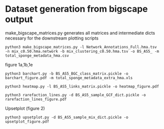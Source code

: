 # Dataset generation from bigscape output

make_bigscape_matrices.py generates all matrices and intermediate dicts necessary for the downstream plotting scripts

```
python3 make_bigscape_matrices.py -l Network_Annotations_Full.hma.tsv -n mix_c0.50.hma.network -b mix_clustering_c0.50.hma.tsv -o BS_AS5_ -m total_sponge_metadata_hma.csv
```

figure 1a,1b,1e
```
python3 barchart.py -b BS_AS5_BGC_class_matrix.pickle -o barchart_figure.pdf -m total_sponge_metadata_extra_hma.xls 
```

```
python3 heatmap.py -l BS_AS5_links_matrix.pickle -o heatmap_figure.pdf 
```

```
python3 rarefaction_lines.py -d BS_AS5_sample_GCF_dict.pickle -o rarefaction_lines_figure.pdf
```

Upsetplot (figure 2)
```
python3 upsetplot.py -d BS_AS5_sample_mix_dict.pickle -o upsetplot_figure.pdf
```